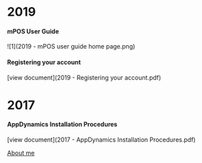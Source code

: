 # 2019

#### mPOS User Guide
![1](2019 - mPOS user guide home page.png)

#### Registering your account
[view document](2019 - Registering your account.pdf)

# 2017

#### AppDynamics Installation Procedures
[view document](2017 - AppDynamics Installation Procedures.pdf)

[About me](../index.md)